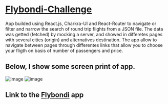# [Flybondi-Challenge](https://adorable-banoffee-c6da41.netlify.app/)
App builded using React.js, Charkra-UI and  React-Router to navigate or filter and narrow the search of round trip flights from a JSON file. The data was getted (fetched) by   mocking a server, and showed in differetes pages with several cities (origin) and alternatives destination. The app allow to navigate between pages through differentes links that allow you to choose your fligth on basis of number of passengers and price. 
## Below, I show some screen print of app. 
![image](https://user-images.githubusercontent.com/78646102/222985900-77f0d7ba-93af-4402-931b-f43475ae4b44.png)
![image](https://user-images.githubusercontent.com/78646102/222985995-14765e22-06c6-417e-bd60-c66e445b1717.png)

## Link to the [Flybondi](https://adorable-banoffee-c6da41.netlify.app/) app 



